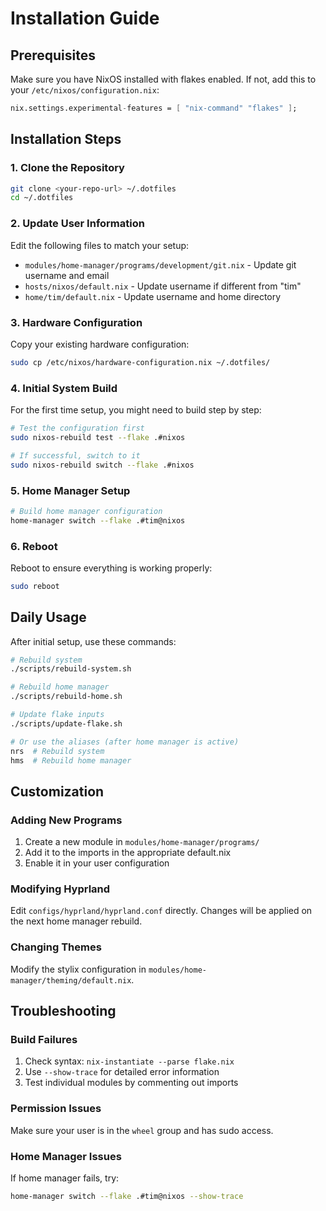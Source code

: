 # Installation Guide

## Prerequisites

Make sure you have NixOS installed with flakes enabled. If not, add this to your `/etc/nixos/configuration.nix`:

```nix
nix.settings.experimental-features = [ "nix-command" "flakes" ];
```

## Installation Steps

### 1. Clone the Repository

```bash
git clone <your-repo-url> ~/.dotfiles
cd ~/.dotfiles
```

### 2. Update User Information

Edit the following files to match your setup:

- `modules/home-manager/programs/development/git.nix` - Update git username and email
- `hosts/nixos/default.nix` - Update username if different from "tim"
- `home/tim/default.nix` - Update username and home directory

### 3. Hardware Configuration

Copy your existing hardware configuration:

```bash
sudo cp /etc/nixos/hardware-configuration.nix ~/.dotfiles/
```

### 4. Initial System Build

For the first time setup, you might need to build step by step:

```bash
# Test the configuration first
sudo nixos-rebuild test --flake .#nixos

# If successful, switch to it
sudo nixos-rebuild switch --flake .#nixos
```

### 5. Home Manager Setup

```bash
# Build home manager configuration
home-manager switch --flake .#tim@nixos
```

### 6. Reboot

Reboot to ensure everything is working properly:

```bash
sudo reboot
```

## Daily Usage

After initial setup, use these commands:

```bash
# Rebuild system
./scripts/rebuild-system.sh

# Rebuild home manager
./scripts/rebuild-home.sh

# Update flake inputs
./scripts/update-flake.sh

# Or use the aliases (after home manager is active)
nrs  # Rebuild system
hms  # Rebuild home manager
```

## Customization

### Adding New Programs

1. Create a new module in `modules/home-manager/programs/`
2. Add it to the imports in the appropriate default.nix
3. Enable it in your user configuration

### Modifying Hyprland

Edit `configs/hyprland/hyprland.conf` directly. Changes will be applied on the next home manager rebuild.

### Changing Themes

Modify the stylix configuration in `modules/home-manager/theming/default.nix`.

## Troubleshooting

### Build Failures

1. Check syntax: `nix-instantiate --parse flake.nix`
2. Use `--show-trace` for detailed error information
3. Test individual modules by commenting out imports

### Permission Issues

Make sure your user is in the `wheel` group and has sudo access.

### Home Manager Issues

If home manager fails, try:
```bash
home-manager switch --flake .#tim@nixos --show-trace
```